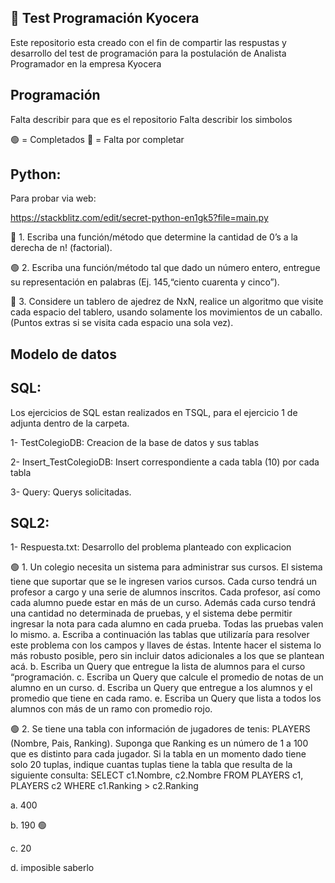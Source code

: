 
## 🚀 Test Programación Kyocera

Este repositorio esta creado con el fin de compartir las respustas y desarrollo del test de programación para la postulación de Analista Programador en la empresa Kyocera

## Programación

Falta describir para que es el repositorio
Falta describir los simbolos 

 🟢 = Completados
 🔴 = Falta por completar

## Python:
Para probar via web:

https://stackblitz.com/edit/secret-python-en1gk5?file=main.py


🔴 1. Escriba una función/método que determine la cantidad de 0’s a la derecha de n! (factorial). 

🟢 2. Escriba una función/método tal que dado un número entero, entregue su representación en palabras (Ej. 145,“ciento cuarenta y cinco”). 

🔴 3. Considere un tablero de ajedrez de NxN, realice un algoritmo que visite cada espacio del tablero, usando
solamente los movimientos de un caballo. (Puntos extras si se visita cada espacio una sola vez). 

## Modelo de datos
## SQL: 
Los ejercicios de SQL estan realizados en TSQL, para el ejercicio 1 de adjunta dentro de la carpeta.

1- TestColegioDB: Creacion de la base de datos y sus tablas

2- Insert_TestColegioDB: Insert correspondiente a cada tabla (10) por cada tabla

3- Query: Querys solicitadas.

## SQL2: 
1- Respuesta.txt: Desarrollo del problema planteado con explicacion

🟢 1. Un colegio necesita un sistema para administrar sus cursos. El sistema tiene que suportar que se le ingresen
varios cursos. Cada curso tendrá un profesor a cargo y una serie de alumnos inscritos. Cada profesor, así como
cada alumno puede estar en más de un curso. Además cada curso tendrá una cantidad no determinada de
pruebas, y el sistema debe permitir ingresar la nota para cada alumno en cada prueba. Todas las pruebas valen
lo mismo.
a. Escriba a continuación las tablas que utilizaría para resolver este problema con los campos y llaves de éstas.
Intente hacer el sistema lo más robusto posible, pero sin incluir datos adicionales a los que se plantean acá.
b. Escriba un Query que entregue la lista de alumnos para el curso “programación.
c. Escriba un Query que calcule el promedio de notas de un alumno en un curso.
d. Escriba un Query que entregue a los alumnos y el promedio que tiene en cada ramo.
e. Escriba un Query que lista a todos los alumnos con más de un ramo con promedio rojo. 

🟢 2. Se tiene una tabla con información de jugadores de tenis:
PLAYERS (Nombre, Pais, Ranking). Suponga que Ranking es un número de 1 a 100 que es distinto para cada
jugador. Si la tabla en un momento dado tiene solo 20 tuplas, indique cuantas tuplas tiene la tabla que resulta
de la siguiente consulta:
SELECT c1.Nombre, c2.Nombre FROM PLAYERS c1, PLAYERS c2 WHERE c1.Ranking > c2.Ranking

a. 400

b. 190 🟢 

c. 20

d. imposible saberlo


